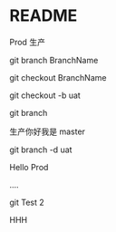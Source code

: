 # README

Prod 生产

git branch BranchName

git checkout BranchName



git checkout -b uat



git branch

生产你好我是 master

git branch -d uat

Hello Prod



....



git Test 2

HHH